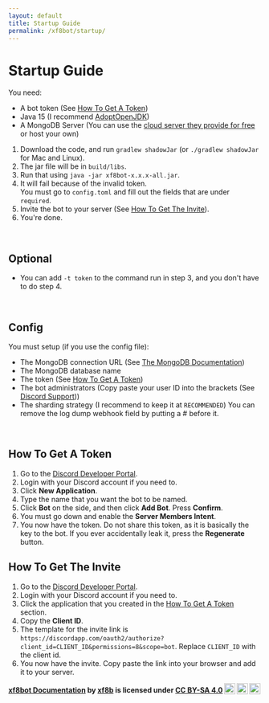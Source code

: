 ```yaml
---
layout: default
title: Startup Guide
permalink: /xf8bot/startup/
---
```



# Startup Guide
You need:  
* A bot token (See [How To Get A Token](#how-to-get-a-token))
* Java 15 (I recommend [AdoptOpenJDK](https://adoptopenjdk.net))  
* A MongoDB Server (You can use the [cloud server they provide for free](https://www.mongodb.com/cloud/atlas/signup) or host your own)
1. Download the code, and run `gradlew shadowJar` (or `./gradlew shadowJar` for Mac and Linux).    
2. The jar file will be in `build/libs`.  
3. Run that using `java -jar xf8bot-x.x.x-all.jar`.  
4. It will fail because of the invalid token.  
You must go to `config.toml` and fill out the fields that are under `required`.  
5. Invite the bot to your server (See [How To Get The Invite](#how-to-get-the-invite)).  
6. You're done.  

<br />

## Optional
* You can add `-t token` to the command run in step 3, and you don't have to do step 4.  

<br />

## Config
You must setup (if you use the config file):
* The MongoDB connection URL (See [The MongoDB Documentation](https://docs.mongodb.com/manual/reference/connection-string/))
* The MongoDB database name 
* The token (See [How To Get A Token](#how-to-get-a-token))
* The bot administrators (Copy paste your user ID into the brackets (See [Discord Support](https://support.discord.com/hc/en-us/articles/206346498-Where-can-I-find-my-User-Server-Message-ID-)))
* The sharding strategy (I recommend to keep it at `RECOMMENDED`)
You can remove the log dump webhook field by putting a # before it.

<br />

## How To Get A Token
1. Go to the [Discord Developer Portal](https://discord.com/developers/applications).
2. Login with your Discord account if you need to.
3. Click **New Application**.
4. Type the name that you want the bot to be named.
5. Click **Bot** on the side, and then click **Add Bot**. Press **Confirm**.
6. You must go down and enable the **Server Members Intent**.
7. You now have the token. Do not share this token, as it is basically the key to the bot. If you ever accidentally leak it, press the **Regenerate** button.
## How To Get The Invite
1. Go to the [Discord Developer Portal](https://discord.com/developers/applications).
2. Login with your Discord account if you need to.
3. Click the application that you created in the [How To Get A Token](#how-to-get-a-token) section.
4. Copy the **Client ID**.
5. The template for the invite link is `https://discordapp.com/oauth2/authorize?client_id=CLIENT_ID&permissions=8&scope=bot`. Replace `CLIENT_ID` with the client id.
6. You now have the invite. Copy paste the link into your browser and add it to your server.

<b> <a rel="cc:attributionURL" property="dct:title" href="https://xf8b.github.io/documentation/xf8bot/">xf8bot Documentation</a> by <a rel="cc:attributionURL dct:creator" property="cc:attributionName" href="https://github.com/xf8b/">xf8b</a> is licensed under <a rel="license" href="https://creativecommons.org/licenses/by-sa/4.0">CC BY-SA 4.0<img style="height:22px!important;margin-left:3px;vertical-align:text-bottom;" src="https://mirrors.creativecommons.org/presskit/icons/cc.svg?ref=chooser-v1" /><img style="height:22px!important;margin-left:3px;vertical-align:text-bottom;" src="https://mirrors.creativecommons.org/presskit/icons/by.svg?ref=chooser-v1" /><img style="height:22px!important;margin-left:3px;vertical-align:text-bottom;" src="https://mirrors.creativecommons.org/presskit/icons/sa.svg?ref=chooser-v1" /></a> </b> 